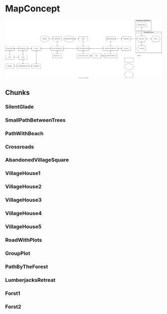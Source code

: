 # MapConcept

![Map](./MapConcept.drawio.svg)

## Chunks

### SilentGlade

### SmallPathBetweenTrees

### PathWithBeach

### Crossroads

### AbandonedVillageSquare

### VillageHouse1

### VillageHouse2

### VillageHouse3

### VillageHouse4

### VillageHouse5

### RoadWithPlots

### GroupPlot

### PathByTheForest

### LumberjacksRetreat

### Forst1

### Forst2
